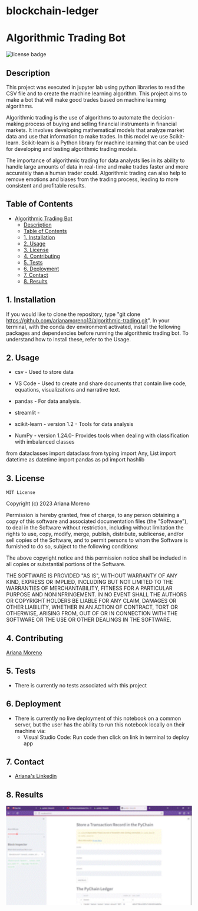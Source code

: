 # blockchain-ledger
# Algorithmic Trading Bot

![license badge](https://shields.io/badge/license-mit-blue)

## Description

This project was executed in jupyter lab using python libraries to read the CSV file and to create the machine learning algorithm. This project aims to make a bot that will make good trades based on machine learning algorithms.

Algorithmic trading is the use of algorithms to automate the decision-making process of buying and selling financial instruments in financial markets. It involves developing mathematical models that analyze market data and use that information to make trades. In this model we use Scikit-learn. Scikit-learn is a Python library for machine learning that can be used for developing and testing algorithmic trading models.

The importance of algorithmic trading for data analysts lies in its ability to handle large amounts of data in real-time and make trades faster and more accurately than a human trader could. Algorithmic trading can also help to remove emotions and biases from the trading process, leading to more consistent and profitable results.

## Table of Contents

- [Algorithmic Trading Bot](#algorithmic-trading-bot)
    - [Description](#description)
    - [Table of Contents](#table-of-contents)
    - [1. Installation](#1-installation)
    - [2. Usage](#2-usage)
    - [3. License](#3-license)
    - [4. Contributing](#4-contributing)
    - [5. Tests](#5-tests)
    - [6. Deployment](#6-deployment)
    - [7. Contact](#7-contact)
    - [8. Results](#8-results)

## 1. Installation

If you would like to clone the repository, type "git clone https://github.com/arianamoreno13/algorithmic-trading.git". In your terminal, with the conda dev environment activated, install the following packages and dependencies before running the algorithmic trading bot. To understand how to install these, refer to the Usage. 

## 2. Usage

- csv - Used to store data

- VS Code - Used to create and share documents that contain live code, equations, visualizations and narrative text.

- pandas - For data analysis.

- streamlit  -

- scikit-learn - version 1.2 - Tools for data analysis

- NumPy - version 1.24.0- Provides tools when dealing with classification with imbalanced classes

 
from dataclasses import dataclass
from typing import Any, List
import datetime as datetime
import pandas as pd
import hashlib

## 3. License
    MIT License
Copyright (c) 2023 Ariana Moreno

Permission is hereby granted, free of charge, to any person obtaining a copy of this software and associated documentation files (the "Software"), to deal in the Software without restriction, including without limitation the rights to use, copy, modify, merge, publish, distribute, sublicense, and/or sell copies of the Software, and to permit persons to whom the Software is furnished to do so, subject to the following conditions:

The above copyright notice and this permission notice shall be included in all copies or substantial portions of the Software.

THE SOFTWARE IS PROVIDED "AS IS", WITHOUT WARRANTY OF ANY KIND, EXPRESS OR IMPLIED, INCLUDING BUT NOT LIMITED TO THE WARRANTIES OF MERCHANTABILITY, FITNESS FOR A PARTICULAR PURPOSE AND NONINFRINGEMENT. IN NO EVENT SHALL THE AUTHORS OR COPYRIGHT HOLDERS BE LIABLE FOR ANY CLAIM, DAMAGES OR OTHER LIABILITY, WHETHER IN AN ACTION OF CONTRACT, TORT OR OTHERWISE, ARISING FROM, OUT OF OR IN CONNECTION WITH THE SOFTWARE OR THE USE OR OTHER DEALINGS IN THE SOFTWARE.

## 4. Contributing

[Ariana Moreno](https://github.com/arianamoreno13)

## 5. Tests

- There is currently no tests associated with this project 

## 6. Deployment

- There is currently no live deployment of this notebook on a common server, but the user has the ability to run this notebook locally on their machine via:
    - Visual Studio Code: Run code then click on link in terminal to deploy app 

## 7. Contact

- [Ariana's Linkedin](www.linkedin.com/in/arianapmoreno)

## 8. Results



![pychain gif](streamlit-pychain_AdobeExpress.jpg)




